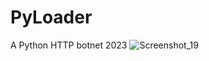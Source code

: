 # PyLoader
A Python HTTP botnet 2023
![Screenshot_19](https://github.com/LilSpindeln/PyLoader/assets/144722282/c1dab470-1dcc-47e8-85ef-1ab04d25e59a)
